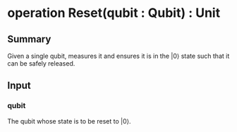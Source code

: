 # operation Reset(qubit : Qubit) : Unit

## Summary
Given a single qubit, measures it and ensures it is in the |0⟩ state
such that it can be safely released.

## Input
### qubit
The qubit whose state is to be reset to |0⟩.
